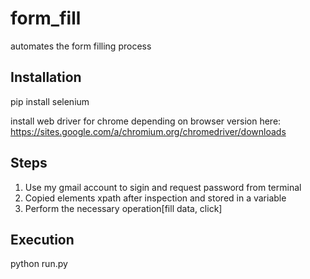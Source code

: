 # form_fill
automates the form filling process


## Installation 
pip install selenium

install web driver for chrome depending on browser version
here: https://sites.google.com/a/chromium.org/chromedriver/downloads

## Steps
1. Use my gmail account to sigin and request password from terminal 
2. Copied elements xpath after inspection and stored in a variable
3. Perform the necessary operation[fill data, click]

## Execution
python run.py


